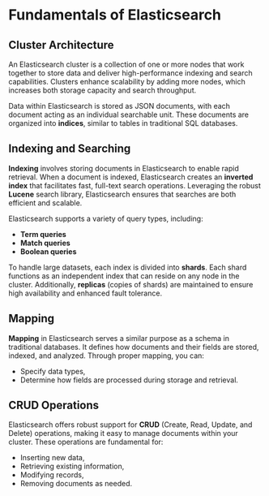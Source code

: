 # Fundamentals of Elasticsearch

## Cluster Architecture

An Elasticsearch cluster is a collection of one or more nodes that work together to store data and deliver high-performance indexing and search capabilities. Clusters enhance scalability by adding more nodes, which increases both storage capacity and search throughput.

Data within Elasticsearch is stored as JSON documents, with each document acting as an individual searchable unit. These documents are organized into **indices**, similar to tables in traditional SQL databases.

## Indexing and Searching

**Indexing** involves storing documents in Elasticsearch to enable rapid retrieval. When a document is indexed, Elasticsearch creates an **inverted index** that facilitates fast, full-text search operations. Leveraging the robust **Lucene** search library, Elasticsearch ensures that searches are both efficient and scalable.

Elasticsearch supports a variety of query types, including:

- **Term queries**
- **Match queries**
- **Boolean queries**

To handle large datasets, each index is divided into **shards**. Each shard functions as an independent index that can reside on any node in the cluster. Additionally, **replicas** (copies of shards) are maintained to ensure high availability and enhanced fault tolerance.

## Mapping

**Mapping** in Elasticsearch serves a similar purpose as a schema in traditional databases. It defines how documents and their fields are stored, indexed, and analyzed. Through proper mapping, you can:

- Specify data types,
- Determine how fields are processed during storage and retrieval.

## CRUD Operations

Elasticsearch offers robust support for **CRUD** (Create, Read, Update, and Delete) operations, making it easy to manage documents within your cluster. These operations are fundamental for:

- Inserting new data,
- Retrieving existing information,
- Modifying records,
- Removing documents as needed.
